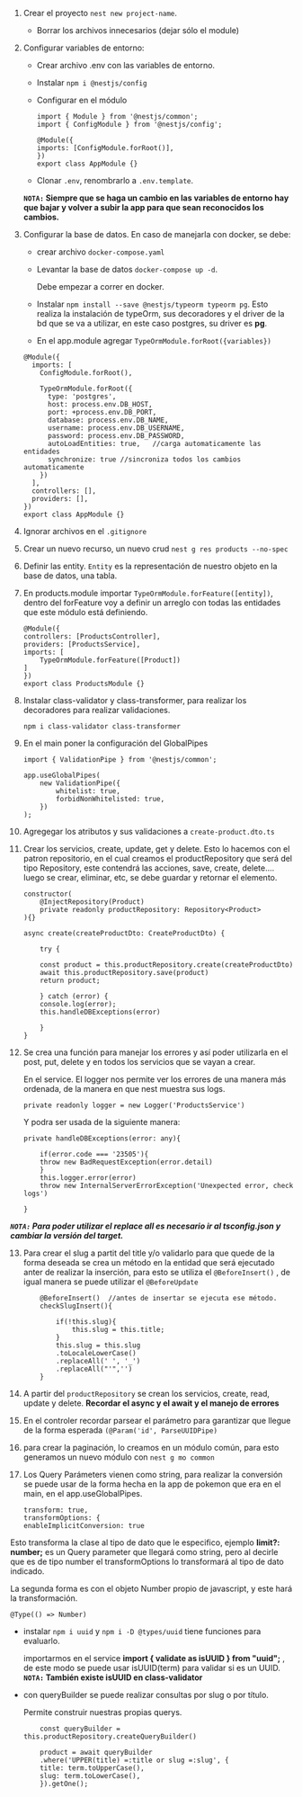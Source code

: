 1. Crear el proyecto `nest new project-name`.
    * Borrar los archivos innecesarios (dejar sólo el module)


2. Configurar variables de entorno:
    * Crear archivo .env con las variables de entorno.
    * Instalar `npm i @nestjs/config`
    * Configurar en el módulo 
        ```
        import { Module } from '@nestjs/common';
        import { ConfigModule } from '@nestjs/config';

        @Module({
        imports: [ConfigModule.forRoot()],
        })
        export class AppModule {}
        ```

    * Clonar `.env`, renombrarlo a `.env.template`.

    **`NOTA:` Siempre que se haga un cambio en las variables de entorno hay que bajar y volver a subir la app para que sean reconocidos los cambios.**

3. Configurar la base de datos. En caso de manejarla con docker, se debe:
    * crear archivo `docker-compose.yaml`
    * Levantar la base de datos `docker-compose up -d`. 
    
        Debe empezar a correr en docker.
    * Instalar `npm install --save @nestjs/typeorm typeorm pg`.
    Esto realiza la instalación de typeOrm, sus decoradores y el driver de la bd que se va a utilizar, en este caso postgres, su driver es **pg**. 
    * En el app.module agregar `TypeOrmModule.forRoot({variables})` 
    ```
    @Module({
      imports: [
        ConfigModule.forRoot(),

        TypeOrmModule.forRoot({
          type: 'postgres',
          host: process.env.DB_HOST,
          port: +process.env.DB_PORT,
          database: process.env.DB_NAME,
          username: process.env.DB_USERNAME,
          password: process.env.DB_PASSWORD,
          autoLoadEntities: true,   //carga automaticamente las entidades
          synchronize: true //sincroniza todos los cambios automaticamente
        })
      ],
      controllers: [],
      providers: [],
    })
    export class AppModule {}
    ```

4. Ignorar archivos en el `.gitignore`

5. Crear un nuevo recurso, un nuevo crud `nest g res products --no-spec`

6. Definir las entity. 
`Entity` es la representación de nuestro objeto en la base de datos, una tabla.

7. En products.module importar `TypeOrmModule.forFeature([entity])`, dentro del forFeature voy a definir un arreglo con todas las entidades que este módulo está definiendo.

    ```
    @Module({
    controllers: [ProductsController],
    providers: [ProductsService],
    imports: [
        TypeOrmModule.forFeature([Product])
    ]
    })
    export class ProductsModule {}
    ```

8. Instalar class-validator y class-transformer, para realizar los decoradores para realizar validaciones.

    ``` 
    npm i class-validator class-transformer
    ```
9. En el main poner la configuración del GlobalPipes

    ```
    import { ValidationPipe } from '@nestjs/common';

    app.useGlobalPipes( 
        new ValidationPipe({
            whitelist: true,
            forbidNonWhitelisted: true,
        })
    );
    ```

10. Agregegar los atributos y sus validaciones a `create-product.dto.ts`

11. Crear los servicios, create, update, get y delete.
Esto lo hacemos con el patron repositorio, en el cual creamos el productRepository que será del tipo Repository, este contendrá las acciones, save, create, delete....
luego se crear, eliminar, etc, se debe guardar y retornar el elemento.

    ```
    constructor(
        @InjectRepository(Product)
        private readonly productRepository: Repository<Product>
    ){}

    async create(createProductDto: CreateProductDto) {
        
        try {

        const product = this.productRepository.create(createProductDto)
        await this.productRepository.save(product)
        return product;

        } catch (error) {
        console.log(error);
        this.handleDBExceptions(error)
        
        }
    }
    ```


12. Se crea una función para manejar los errores y así poder utilizarla en el post, put, delete y en todos los servicios que se vayan a crear.

    En el service. El logger nos permite ver los errores de una manera más ordenada, de la manera en que nest muestra sus logs.


    ```
    private readonly logger = new Logger('ProductsService')
    ```

    Y podra ser usada de la siguiente manera: 

    ```
    private handleDBExceptions(error: any){

        if(error.code === '23505'){
        throw new BadRequestException(error.detail)
        }
        this.logger.error(error)
        throw new InternalServerErrorException('Unexpected error, check logs')
        
    }
    ```

***`NOTA:` Para poder utilizar el replace all es necesario ir al tsconfig.json y cambiar la versión del target.***

13. Para crear el slug a partit del title y/o validarlo para que quede de la forma deseada se crea un método en la entidad que será ejecutado anter de realizar la inserción, para esto se utiliza el `@BeforeInsert()` , de igual manera se puede utilizar el `@BeforeUpdate`
    ```
        @BeforeInsert()  //antes de insertar se ejecuta ese método.
        checkSlugInsert(){
            
            if(!this.slug){
                this.slug = this.title;
            }
            this.slug = this.slug
            .toLocaleLowerCase()
            .replaceAll(' ', '_')
            .replaceAll("'",'')
        }
    ```

14. A partir del `productRepository` se crean los servicios, create, read, update y delete.
**Recordar el async y el await y el manejo de errores**

15. En el controler recordar parsear el parámetro para garantizar que llegue de la forma esperada `(@Param('id', ParseUUIDPipe)`

16. para crear la paginación, lo creamos en un módulo común, para esto generamos un nuevo módulo con `nest g mo common`

17. Los Query Parámeters vienen como string, para realizar la conversión se puede usar de la forma hecha en la app de pokemon que era en el main, en el app.useGlobalPipes.

    ```
    transform: true,
    transformOptions: {
    enableImplicitConversion: true
    ```
Esto transforma la clase al tipo de dato que le especifico, ejemplo **limit?: number;** es un Query parameter que llegará como string, pero al decirle que es de tipo number el transformOptions lo transformará al tipo de dato indicado.

La segunda forma es con el objeto Number propio de javascript, y este hará la transformación.

```
@Type(() => Number)
```

* instalar `npm i uuid` y `npm i -D @types/uuid` tiene funciones para evaluarlo.

    importarmos en el service **import { validate as isUUID } from "uuid";** , de este modo se puede usar isUUID(term) para validar si es un UUID.
    **`NOTA:` También existe isUUID en class-validator** 

* con queryBuilder se puede realizar consultas por slug o por título.

    Permite construir nuestras propias querys.
    ```
        const queryBuilder = this.productRepository.createQueryBuilder()

        product = await queryBuilder
        .where('UPPER(title) =:title or slug =:slug', {
        title: term.toUpperCase(),
        slug: term.toLowerCase(),
        }).getOne();
    ```


